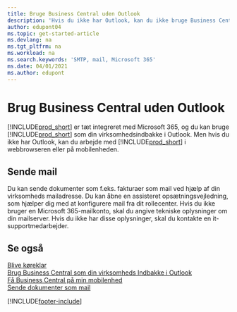 ```yaml
---
title: Bruge Business Central uden Outlook
description: 'Hvis du ikke har Outlook, kan du ikke bruge Business Central som din virksomhedsindbakke i Outlook, men du kan arbejde i en browser eller på mobilenheden.'
author: edupont04
ms.topic: get-started-article
ms.devlang: na
ms.tgt_pltfrm: na
ms.workload: na
ms.search.keywords: 'SMTP, mail, Microsoft 365'
ms.date: 04/01/2021
ms.author: edupont
---
```

# <a name="use-business-central-without-outlook"></a>Brug Business Central uden Outlook
[!INCLUDE[prod_short](includes/prod_short.md)] er tæt integreret med Microsoft 365, og du kan bruge [!INCLUDE[prod_short](includes/prod_short.md)] som din virksomhedsindbakke i Outlook. Men hvis du ikke har Outlook, kan du arbejde med [!INCLUDE[prod_short](includes/prod_short.md)] i webbrowseren eller på mobilenheden.  

## <a name="sending-email"></a>Sende mail
Du kan sende dokumenter som f.eks. fakturaer som mail ved hjælp af din virksomheds mailadresse. Du kan åbne en assisteret opsætningsvejledning, som hjælper dig med at konfigurere mail fra dit rollecenter. Hvis du ikke bruger en Microsoft 365-mailkonto, skal du angive tekniske oplysninger om din mailserver. Hvis du ikke har disse oplysninger, skal du kontakte en it-supportmedarbejder.  


## <a name="see-also"></a>Se også
[Blive køreklar](ui-get-ready-business.md)  
[Brug Business Central som din virksomheds Indbakke i Outlook](admin-outlook.md)  
[Få Business Central på min mobilenhed](install-mobile-app.md)  
[Sende dokumenter som mail](ui-how-send-documents-email.md)


[!INCLUDE[footer-include](includes/footer-banner.md)]

